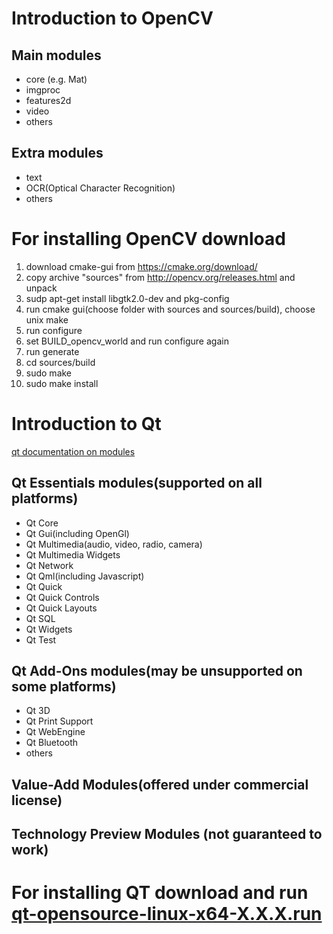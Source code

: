 #  Introduction to OpenCV

## Main modules
* core (e.g. Mat)
* imgproc
* features2d
* video
* others

## Extra modules
* text
* OCR(Optical Character Recognition)
* others

# For installing OpenCV download 
1. download cmake-gui from https://cmake.org/download/
2. copy archive "sources" from http://opencv.org/releases.html and unpack
3. sudp apt-get install libgtk2.0-dev and pkg-config
4. run cmake gui(choose folder with sources and sources/build), choose unix make
5. run configure
6. set BUILD_opencv_world and run configure again
7. run generate
8. cd sources/build
9. sudo make
10. sudo make install



# Introduction to Qt
[qt documentation on modules](http://doc.qt.io/qt-5/qtmodules.html)

## Qt Essentials modules(supported on all platforms)
* Qt Core
* Qt Gui(including OpenGl)
* Qt Multimedia(audio, video, radio, camera)
* Qt Multimedia Widgets
* Qt Network
* Qt Qml(including Javascript)
* Qt Quick
* Qt Quick Controls
* Qt Quick Layouts
* Qt SQL
* Qt Widgets
* Qt Test

## Qt Add-Ons modules(may be unsupported on some platforms) 
* Qt 3D
* Qt Print Support
* Qt WebEngine
* Qt Bluetooth
* others

## Value-Add Modules(offered under commercial license) 

## Technology Preview Modules (not guaranteed to work)


# For installing QT download and run [qt-opensource-linux-x64-X.X.X.run](https://download.qt.io/official_releases/)


